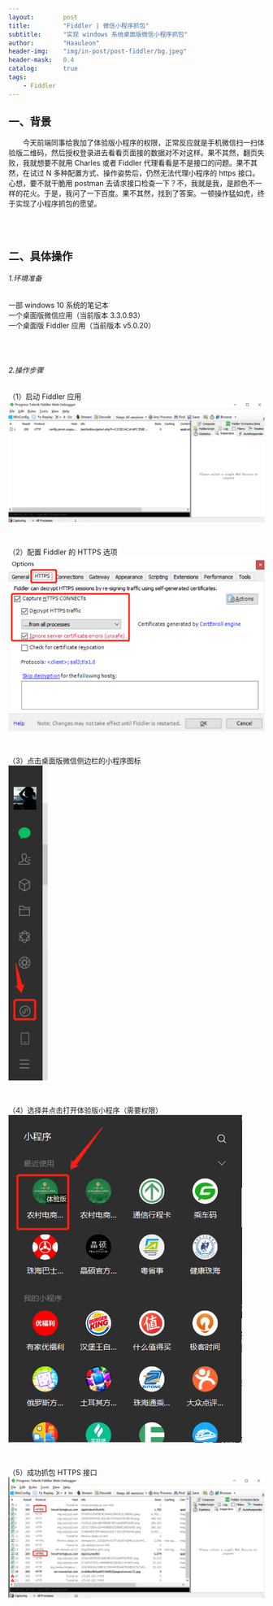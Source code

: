 ```yaml
---
layout:        post
title:         "Fiddler | 微信小程序抓包"
subtitle:      "实现 windows 系统桌面版微信小程序抓包"
author:        "Haauleon"
header-img:    "img/in-post/post-fiddler/bg.jpeg"
header-mask:   0.4
catalog:       true
tags:
    - Fiddler
---
```


## 一、背景
&emsp;&emsp;今天前端同事给我加了体验版小程序的权限，正常反应就是手机微信扫一扫体验版二维码，然后授权登录进去看看页面接的数据对不对这样。果不其然，翻页失败，我就想要不就用 Charles 或者 Fiddler 代理看看是不是接口的问题。果不其然，在试过 N 多种配置方式、操作姿势后，仍然无法代理小程序的 https 接口。心想，要不就干脆用 postman 去请求接口检查一下？不，我就是我，是颜色不一样的花火。于是，我问了一下百度。果不其然，找到了答案。一顿操作猛如虎，终于实现了小程序抓包的愿望。                      

<br><br>

## 二、具体操作
###### 1.环境准备
一部 windows 10 系统的笔记本      
一个桌面版微信应用（当前版本 3.3.0.93）        
一个桌面版 Fiddler 应用（当前版本 v5.0.20）             

<br><br>

###### 2.操作步骤
（1）启动 Fiddler 应用                      
![](\img\in-post\post-fiddler\2021-07-09-fiddler-win-1.png)        

<br>

（2）配置 Fiddler 的 HTTPS 选项      
![](\img\in-post\post-fiddler\2021-07-09-fiddler-win-2.png)       

<br>

（3）点击桌面版微信侧边栏的小程序图标                
![](\img\in-post\post-fiddler\2021-07-09-fiddler-win-3.png)          

<br>

（4）选择并点击打开体验版小程序（需要权限）         
![](\img\in-post\post-fiddler\2021-07-09-fiddler-win-4.png)     

<br>

（5）成功抓包 HTTPS 接口     
![](\img\in-post\post-fiddler\2021-07-09-fiddler-win-5.png)